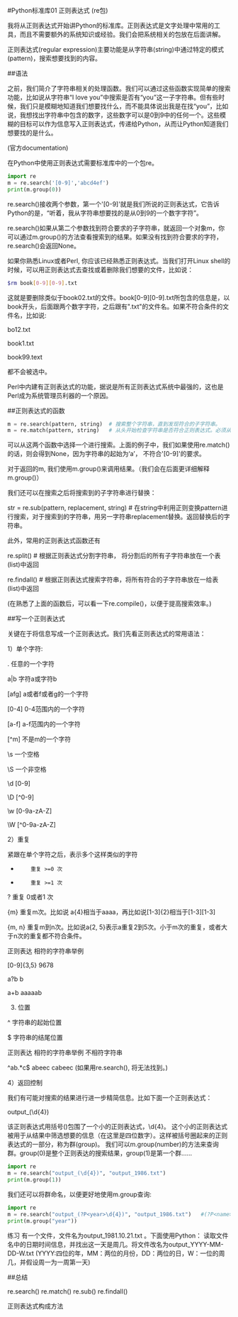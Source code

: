 #Python标准库01 正则表达式 (re包)


 

我将从正则表达式开始讲Python的标准库。正则表达式是文字处理中常用的工具，而且不需要额外的系统知识或经验。我们会把系统相关的包放在后面讲解。

 

正则表达式(regular expression)主要功能是从字符串(string)中通过特定的模式(pattern)，搜索想要找到的内容。


##语法

之前，我们简介了字符串相关的处理函数。我们可以通过这些函数实现简单的搜索功能，比如说从字符串“I love you”中搜索是否有“you”这一子字符串。但有些时候，我们只是模糊地知道我们想要找什么，而不能具体说出我是在找“you”，比如说，我想找出字符串中包含的数字，这些数字可以是0到9中的任何一个。这些模糊的目标可以作为信息写入正则表达式，传递给Python，从而让Python知道我们想要找的是什么。

(官方documentation)

在Python中使用正则表达式需要标准库中的一个包re。
```python
import re
m = re.search('[0-9]','abcd4ef')
print(m.group(0))
```
re.search()接收两个参数，第一个'[0-9]'就是我们所说的正则表达式，它告诉Python的是，“听着，我从字符串想要找的是从0到9的一个数字字符”。

re.search()如果从第二个参数找到符合要求的子字符串，就返回一个对象m，你可以通过m.group()的方法查看搜索到的结果。如果没有找到符合要求的字符，re.search()会返回None。

 

如果你熟悉Linux或者Perl, 你应该已经熟悉正则表达式。当我们打开Linux shell的时候，可以用正则表达式去查找或着删除我们想要的文件，比如说：
```bash
$rm book[0-9][0-9].txt
```
这就是要删除类似于book02.txt的文件。book[0-9][0-9].txt所包含的信息是，以book开头，后面跟两个数字字符，之后跟有".txt"的文件名。如果不符合条件的文件名，比如说:

bo12.txt

book1.txt

book99.text

都不会被选中。

Perl中内建有正则表达式的功能，据说是所有正则表达式系统中最强的，这也是Perl成为系统管理员利器的一个原因。

 

##正则表达式的函数
```python
m = re.search(pattern, string)  # 搜索整个字符串，直到发现符合的子字符串。
m = re.match(pattern, string)   # 从头开始检查字符串是否符合正则表达式。必须从字符串的第一个字符开始就相符。
```
可以从这两个函数中选择一个进行搜索。上面的例子中，我们如果使用re.match()的话，则会得到None，因为字符串的起始为‘a’， 不符合'[0-9]'的要求。

对于返回的m, 我们使用m.group()来调用结果。（我们会在后面更详细解释m.group()）

 

我们还可以在搜索之后将搜索到的子字符串进行替换：

str = re.sub(pattern, replacement, string)   # 在string中利用正则变换pattern进行搜索，对于搜索到的字符串，用另一字符串replacement替换。返回替换后的字符串。
 

此外，常用的正则表达式函数还有

re.split()    # 根据正则表达式分割字符串， 将分割后的所有子字符串放在一个表(list)中返回

re.findall()  # 根据正则表达式搜索字符串，将所有符合的子字符串放在一给表(list)中返回

 

(在熟悉了上面的函数后，可以看一下re.compile()，以便于提高搜索效率。)

 

##写一个正则表达式

关键在于将信息写成一个正则表达式。我们先看正则表达式的常用语法：

1）单个字符:

.          任意的一个字符

a|b        字符a或字符b

[afg]      a或者f或者g的一个字符        

[0-4]      0-4范围内的一个字符

[a-f]      a-f范围内的一个字符

[^m]       不是m的一个字符

\s         一个空格

\S         一个非空格

\d         [0-9]

\D         [^0-9]

\w         [0-9a-zA-Z]

\W         [^0-9a-zA-Z]

 

2）重复

紧跟在单个字符之后，表示多个这样类似的字符

*         重复 >=0 次

+         重复 >=1 次

?         重复 0或者1 次

{m}       重复m次。比如说 a{4}相当于aaaa，再比如说[1-3]{2}相当于[1-3][1-3]

{m, n}    重复m到n次。比如说a{2, 5}表示a重复2到5次。小于m次的重复，或者大于n次的重复都不符合条件。

 

正则表达          相符的字符串举例

[0-9]{3,5}       9678

a?b              b

a+b              aaaaab

 

3) 位置

^         字符串的起始位置

$         字符串的结尾位置

 

正则表达          相符的字符串举例        不相符字符串

^ab.*c$          abeec               cabeec (如果用re.search(), 将无法找到。)


4）返回控制

我们有可能对搜索的结果进行进一步精简信息。比如下面一个正则表达式：

output_(\d{4})

该正则表达式用括号()包围了一个小的正则表达式，\d{4}。 这个小的正则表达式被用于从结果中筛选想要的信息（在这里是四位数字）。这样被括号圈起来的正则表达式的一部分，称为群(group)。
我们可以m.group(number)的方法来查询群。group(0)是整个正则表达的搜索结果，group(1)是第一个群……
```python
import re
m = re.search("output_(\d{4})", "output_1986.txt")
print(m.group(1))
``` 

我们还可以将群命名，以便更好地使用m.group查询:
```python
import re
m = re.search("output_(?P<year>\d{4})", "output_1986.txt")   #(?P<name>...) 为group命名
print(m.group("year"))
``` 

练习
有一个文件，文件名为output_1981.10.21.txt 。下面使用Python： 读取文件名中的日期时间信息，并找出这一天是周几。将文件改名为output_YYYY-MM-DD-W.txt (YYYY:四位的年，MM：两位的月份，DD：两位的日，W：一位的周几，并假设周一为一周第一天)

 

 

##总结

re.search() re.match() re.sub() re.findall()

正则表达式构成方法
